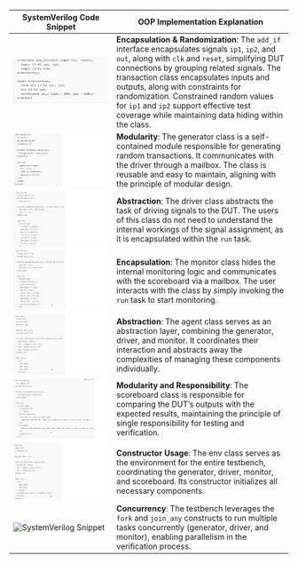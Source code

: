 | **SystemVerilog Code Snippet** | **OOP Implementation Explanation** |
|-------------------------------|-------------------------------------|
| ![SystemVerilog Snippet](transaction.png) | **Encapsulation & Randomization**: The `add_if` interface encapsulates signals `ip1`, `ip2`, and `out`, along with `clk` and `reset`, simplifying DUT connections by grouping related signals. The transaction class encapsulates inputs and outputs, along with constraints for randomization. Constrained random values for `ip1` and `ip2` support effective test coverage while maintaining data hiding within the class. |
| ![SystemVerilog Snippet](generator.png) | **Modularity**: The generator class is a self-contained module responsible for generating random transactions. It communicates with the driver through a mailbox. The class is reusable and easy to maintain, aligning with the principle of modular design. |
| ![SystemVerilog Snippet](driver.png) | **Abstraction**: The driver class abstracts the task of driving signals to the DUT. The users of this class do not need to understand the internal workings of the signal assignment, as it is encapsulated within the `run` task. |
| ![SystemVerilog Snippet](monitor.png) | **Encapsulation**: The monitor class hides the internal monitoring logic and communicates with the scoreboard via a mailbox. The user interacts with the class by simply invoking the `run` task to start monitoring. |
| ![SystemVerilog Snippet](agent.png) | **Abstraction**: The agent class serves as an abstraction layer, combining the generator, driver, and monitor. It coordinates their interaction and abstracts away the complexities of managing these components individually. |
| ![SystemVerilog Snippet](scoreboard.png) | **Modularity and Responsibility**: The scoreboard class is responsible for comparing the DUT’s outputs with the expected results, maintaining the principle of single responsibility for testing and verification. |
| ![SystemVerilog Snippet](env.png) | **Constructor Usage**: The env class serves as the environment for the entire testbench, coordinating the generator, driver, monitor, and scoreboard. Its constructor initializes all necessary components. |
| ![SystemVerilog Snippet](concurrency.png) | **Concurrency**: The testbench leverages the `fork` and `join_any` constructs to run multiple tasks concurrently (generator, driver, and monitor), enabling parallelism in the verification process. |
